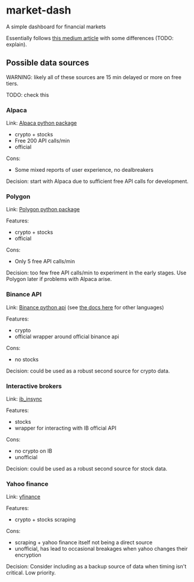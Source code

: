# market-dash

A simple dashboard for financial markets

Essentially follows [this medium article](https://medium.com/geekculture/how-to-create-a-simple-crypto-dashboard-using-python-b9678e7867b) with some differences (TODO: explain).


## Possible data sources

WARNING: likely all of these sources are 15 min delayed or more on free tiers.

TODO: check this

### Alpaca

Link: [Alpaca python package](https://github.com/alpacahq/alpaca-py)

- crypto + stocks
- Free 200 API calls/min
- official

Cons:

- Some mixed reports of user experience, no dealbreakers

Decision: start with Alpaca due to sufficient free API calls for development.

### Polygon

Link: [Polygon python package](https://github.com/polygon-io/client-python)

Features:

- crypto + stocks
- official

Cons:

- Only 5 free API calls/min

Decision: too few free API calls/min to experiment in the early stages. Use Polygon later if problems with Alpaca arise.

### Binance API

Link: [Binance python api](https://github.com/binance/binance-connector-python)
(see [the docs here](https://github.com/binance/binance-spot-api-docs) for other languages)

Features:

- crypto
- official wrapper around official binance api

Cons:

- no stocks

Decision: could be used as a robust second source for crypto data.

### Interactive brokers

Link: [ib_insync](https://github.com/erdewit/ib_insync)

Features:

- stocks
- wrapper for interacting with IB official API

Cons:

- no crypto on IB
- unofficial

Decision: could be used as a robust second source for stock data.

### Yahoo finance

Link: [yfinance](https://github.com/ranaroussi/yfinance)

Features:

- crypto + stocks scraping

Cons:

- scraping + yahoo finance itself not being a direct source
- unofficial, has lead to occasional breakages when yahoo changes their encryption

Decision: Consider including as a backup source of data when timing isn't critical. Low priority.